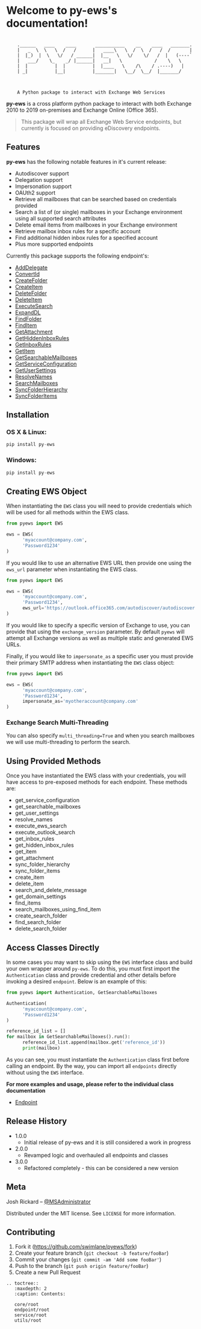 # Welcome to py-ews's documentation!


```

    .______   ____    ____       ___________    __    ____   _______.
    |   _  \  \   \  /   /      |   ____\   \  /  \  /   /  /       |
    |  |_)  |  \   \/   / ______|  |__   \   \/    \/   /  |   (----`
    |   ___/    \_    _/ |______|   __|   \            /    \   \    
    |  |          |  |          |  |____   \    /\    / .----)   |   
    | _|          |__|          |_______|   \__/  \__/  |_______/    
                                                                 


    A Python package to interact with Exchange Web Services
```


**py-ews** is a cross platform python package to interact with both Exchange 2010 to 2019 on-premises and Exchange Online (Office 365). 

> This package will wrap all Exchange Web Service endpoints, but currently is focused on providing eDiscovery endpoints. 


## Features

**py-ews** has the following notable features in it's current release:

* Autodiscover support
* Delegation support
* Impersonation support
* OAUth2 support
* Retrieve all mailboxes that can be searched based on credentials provided
* Search a list of (or single) mailboxes in your Exchange environment using all supported search attributes
* Delete email items from mailboxes in your Exchange environment
* Retrieve mailbox inbox rules for a specific account
* Find additional hidden inbox rules for a specified account
* Plus more supported endpoints

Currently this package supports the following endpoint's:

* [AddDelegate](endpoint/adddelegate.md)
* [ConvertId](endpoint/convertid.md)
* [CreateFolder](endpoint/createfolder.md)
* [CreateItem](endpoint/createitem.md)
* [DeleteFolder](endpoint/deletefolder.md)
* [DeleteItem](endpoint/deleteitem.md)
* [ExecuteSearch](endpoint/executesearch.md)
* [ExpandDL](endpoint/expanddl.md)
* [FindFolder](endpoint/findfolder.md)
* [FindItem](endpoint/finditem.md)
* [GetAttachment](endpoint/getattachment.md)
* [GetHiddenInboxRules](endpoint/gethiddeninboxrules.md)
* [GetInboxRules](endpoint/getinboxrules.md)
* [GetItem](endpoint/getitem.md)
* [GetSearchableMailboxes](endpoint/getsearchablemailboxes.md)
* [GetServiceConfiguration](endpoint/getserviceconfiguration.md)
* [GetUserSettings](endpoint/getusersettings.md)
* [ResolveNames](endpoint/resolvenames.md)
* [SearchMailboxes](endpoint/searchmailboxes.md)
* [SyncFolderHierarchy](endpoint/syncfolderhierarchy.md)
* [SyncFolderItems](endpoint/syncfolderitems.md)


## Installation

### OS X & Linux:

```python
pip install py-ews
```

### Windows:

```python
pip install py-ews
```

## Creating EWS Object

When instantiating the `EWS` class you will need to provide credentials which will be used for all methods within the EWS class.

```python
from pyews import EWS

ews = EWS(
      'myaccount@company.com',
      'Password1234'
)
```

If you would like to use an alternative EWS URL then provide one using the `ews_url` parameter when instantiating the EWS class.

```python
from pyews import EWS

ews = EWS(
      'myaccount@company.com',
      'Password1234',
      ews_url='https://outlook.office365.com/autodiscover/autodiscover.svc'
)
```

If you would like to specify a specific version of Exchange to use, you can provide that using the `exchange_version` parameter. By default `pyews` will attempt all Exchange versions as well as multiple static and generated EWS URLs.

Finally, if you would like to `impersonate_as` a specific user you must provide their primary SMTP address when instantiating the `EWS` class object:


```python
from pyews import EWS

ews = EWS(
      'myaccount@company.com',
      'Password1234',
      impersonate_as='myotheraccount@company.com'
)
```

### Exchange Search Multi-Threading

You can also specify `multi_threading=True` and when you search mailboxes we will use multi-threading to perform the search.

## Using Provided Methods

Once you have instantiated the EWS class with your credentials, you will have access to pre-exposed methods for each endpoint.  These methods are:

* get_service_configuration
* get_searchable_mailboxes
* get_user_settings
* resolve_names
* execute_ews_search
* execute_outlook_search
* get_inbox_rules
* get_hidden_inbox_rules
* get_item
* get_attachment
* sync_folder_hierarchy
* sync_folder_items
* create_item
* delete_item
* search_and_delete_message
* get_domain_settings
* find_items
* search_mailboxes_using_find_item
* create_search_folder
* find_search_folder
* delete_search_folder

## Access Classes Directly

In some cases you may want to skip using the `EWS` interface class and build your own wrapper around `py-ews`.  To do this, you must first import the `Authentication` class and provide
credential and other details before invoking a desired `endpoint`. Below is an example of this:

```python
from pyews import Authentication, GetSearchableMailboxes

Authentication(
      'myaccount@company.com',
      'Password1234'
)

reference_id_list = []
for mailbox in GetSearchableMailboxes().run():
      reference_id_list.append(mailbox.get('reference_id'))
      print(mailbox)
```

As you can see, you must instantiate the `Authentication` class first before calling an endpoint.  By the way, you can import all `endpoints` directly without using the `EWS` interface.

**For more examples and usage, please refer to the individual class documentation**

* [Endpoint](endpoint/root.md)

## Release History
 
* 1.0.0
    * Initial release of py-ews and it is still considered a work in progress
* 2.0.0
   * Revamped logic and overhauled all endpoints and classes
* 3.0.0
   * Refactored completely - this can be considered a new version


## Meta

Josh Rickard – [@MSAdministrator](https://twitter.com/MSAdministrator)

Distributed under the MIT license. See ``LICENSE`` for more information.

## Contributing

1. Fork it (<https://github.com/swimlane/pyews/fork>)
2. Create your feature branch (`git checkout -b feature/fooBar`)
3. Commit your changes (`git commit -am 'Add some fooBar'`)
4. Push to the branch (`git push origin feature/fooBar`)
5. Create a new Pull Request

```eval_rst
.. toctree::
   :maxdepth: 2
   :caption: Contents:

   core/root
   endpoint/root
   service/root
   utils/root
```
